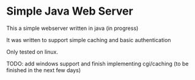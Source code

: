 # Simple Java Web Server

This a simple webserver written in java (in progress)

It was written to support simple caching and basic authentication

Only tested on linux.

TODO: add windows support and finish implementing cgi/caching (to be finished in the next few days)
